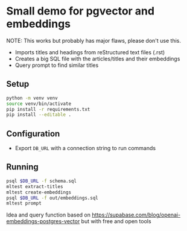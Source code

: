 Small demo for pgvector and embeddings
======================================

NOTE: This works but probably has major flaws, please don't use this.

* Imports titles and headings from reStructured text files (.rst)
* Creates a big SQL file with the articles/titles and their embeddings
* Query prompt to find similar titles

Setup
-----

```bash
python -m venv venv
source venv/bin/activate
pip install -r requirements.txt
pip install --editable .
```

Configuration
-------------
* Export `DB_URL` with a connection string to run commands

Running
-------
```bash
psql $DB_URL -f schema.sql
mltest extract-titles
mltest create-embeddings
psql $DB_URL -f out/embeddings.sql
mltest prompt
```

Idea and query function based on https://supabase.com/blog/openai-embeddings-postgres-vector but with free and open tools
